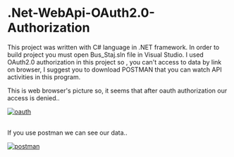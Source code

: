 # .Net-WebApi-OAuth2.0-Authorization


This project was written with C# language in .NET framework. In order to build project you must open Bus_Staj.sln file in Visual Studio. 
I used OAuth2.0 authorization in this project so , you can't access to data by link on browser, I suggest you to download POSTMAN that you can watch API activities in this program.

This is web browser's picture so, it seems that after oauth authorization our access is denied..

<a href="https://postimages.org/" target="_blank"><img src="https://s26.postimg.org/gs7pa7hkp/oauth.png" alt="oauth"/></a><br/><br/>


If you use postman we can see our data..

<a href="http://postimg.org/image/vcos51cj9/" target="_blank"><img src="https://s26.postimg.org/a315u6w8p/postman.png" alt="postman"/></a><br/><br/>
